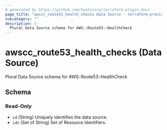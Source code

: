 ```yaml
---
# generated by https://github.com/hashicorp/terraform-plugin-docs
page_title: "awscc_route53_health_checks Data Source - terraform-provider-awscc"
subcategory: ""
description: |-
  Plural Data Source schema for AWS::Route53::HealthCheck
---
```


# awscc_route53_health_checks (Data Source)

Plural Data Source schema for AWS::Route53::HealthCheck



<!-- schema generated by tfplugindocs -->
## Schema

### Read-Only

- `id` (String) Uniquely identifies the data source.
- `ids` (Set of String) Set of Resource Identifiers.


